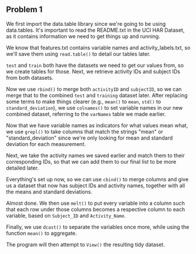 ## Problem 1

We first import the data.table library since we're going to be using data.tables.
It's important to read the README.txt in the UCI HAR Dataset, as it contains information we need to get things up and running.

We know that features.txt contains variable names and activity_labels.txt, so we'll save them using `read.table()` to detail our tables later.

`test` and `train` both have the datasets we need to get our values from, so we create tables for those. Next, we retrieve activity IDs and subject IDs from both datasets.

Now we use `rbind()` to merge both `activityID` and `subjectID`, so we can merge that to the combined `test` and `training` dataset later. After replacing some terms to make things clearer (e.g., `mean()` to `mean`, `std()` to `standard_deviation`), we use `colnames()` to set variable names in our new combined dataset, referring to the `varNames` table we made earlier.

Now that we have variable names as indicators for what values mean what, we use `grepl()` to take columns that match the strings "mean" or "standard_deviation" since we're only looking for mean and standard deviation for each measurement.

Next, we take the activity names we saved earlier and match them to their corresponding IDs, so that we can add them to our final list to be more detailed later.

Everything's set up now, so we can use `cbind()` to merge columns and give us a dataset that now has subject IDs and activity names, together with all the means and standard deviations.

Almost done. We then use `melt()` to put every variable into a column such that each row under those columns becomes a respective column to each variable, based on `Subject_ID` and `Activity_Name`.

Finally, we use `dcast()` to separate the variables once more, while using the function `mean()` to aggregate.

The program will then attempt to `View()` the resulting tidy dataset.